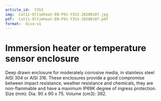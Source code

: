 ```yaml
---
article_id:  Y3S3
img:  Cat11-Ultimheat-EN-P91-Y3S3-20200107.jpg
pdf:  Cat11-Ultimheat-EN-P91-Y3S3-20200107.pdf
format:  diva-v1
---
```


# Immersion heater or temperature sensor enclosure

Deep drawn enclosure for moderately corrosive media, in stainless steel AISI 304 or AISI 316.
These enclosures provide a good compromise between impact resistance, weather resistance
and chemicals, they are non-flammable and have a maximum IP69K degree of ingress protection.
Size (mm): Dia. 90 x 90 x 75. Volume (cm3): 392.

